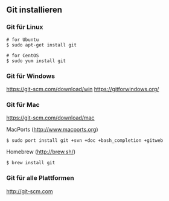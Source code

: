 ## Git installieren

### Git für Linux
```
# for Ubuntu 
$ sudo apt-get install git

# for CentOS
$ sudo yum install git
```

### Git für Windows
https://git-scm.com/download/win
https://gitforwindows.org/

### Git für Mac
https://git-scm.com/download/mac

MacPorts (http://www.macports.org)  
```
$ sudo port install git +svn +doc +bash_completion +gitweb
```  

Homebrew  (http://brew.sh/)
```
$ brew install git
```

### Git für alle Plattformen
http://git-scm.com